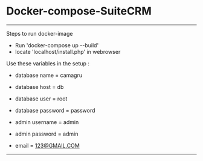 # Docker-compose-SuiteCRM
----
Steps to run docker-image
* Run 'docker-compose up --build'
* locate 'localhost/install.php' in webrowser

Use these variables in the setup :
* database name = camagru
* database host = db
* database user = root
* database password = password

* admin username = admin 
* admin password = admin
* email = 123@GMAIL.COM

----

